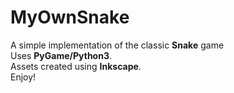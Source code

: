 # MyOwnSnake
A simple implementation of the classic **Snake** game  
Uses **PyGame/Python3**.  
Assets created using **Inkscape**.  
Enjoy!
